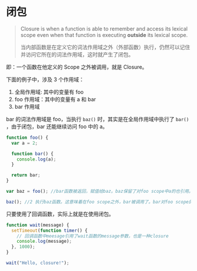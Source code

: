 # 闭包

> Closure is when a function is able to remember and access its lexical scope even when that function is executing **outside** its lexical scope.
>
> 当内部函数是在定义它的词法作用域之外（外部函数）执行，仍然可以记住并访问它所在的词法作用域，这时就产生了闭包。

即：一个函数在他定义的 Scope 之外被调用，就是 Closure。

下面的例子中，涉及 3 个作用域：

1. 全局作用域: 其中的变量有 foo
2. foo 作用域：其中的变量有 a 和 bar
3. bar 作用域

bar 的词法作用域是 foo，当执行 `baz()` 时，其实是在全局作用域中执行了 `bar()` ，由于闭包，bar 还能继续访问 foo 中的 a。

```javascript
function foo() {
  var a = 2;

  function bar() {
    console.log(a);
  }

  return bar;
}

var baz = foo(); //bar函数被返回，赋值给baz。baz保留了对foo scope中a的也引用。

baz(); //2 执行baz函数。这意味着在foo scope之外，bar被调用了。bar对foo scope的引用就是closure。closure使得bar能继续调用foo scope中的a。
```

只要使用了回调函数，实际上就是在使用闭包。

```javascript
function wait(message) {
  setTimeout(function timer() {
    // 回调函数中meesage引用了wait函数的message参数，也是一种closure
    console.log(message);
  }, 1000);
}

wait("Hello, closure!");
```
